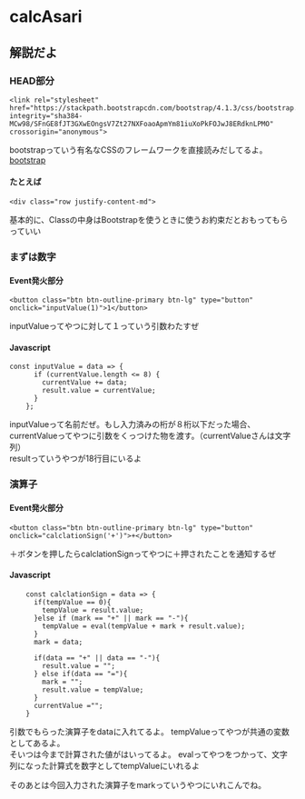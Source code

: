 # calcAsari

## 解説だよ
### HEAD部分
```
<link rel="stylesheet" href="https://stackpath.bootstrapcdn.com/bootstrap/4.1.3/css/bootstrap.min.css" integrity="sha384-MCw98/SFnGE8fJT3GXwEOngsV7Zt27NXFoaoApmYm81iuXoPkFOJwJ8ERdknLPMO" crossorigin="anonymous">
```
bootstrapっていう有名なCSSのフレームワークを直接読みだしてるよ。  
[bootstrap](https://getbootstrap.com/docs/4.4/getting-started/introduction/)

#### たとえば
```
<div class="row justify-content-md">
```
基本的に、Classの中身はBootstrapを使うときに使うお約束だとおもってもらっていい

### まずは数字
#### Event発火部分
```
<button class="btn btn-outline-primary btn-lg" type="button" onclick="inputValue(1)">1</button>
```
inputValueってやつに対して１っていう引数わたすぜ
#### Javascript
```
const inputValue = data => {
      if (currentValue.length <= 8) { 
        currentValue += data;
        result.value = currentValue;
      }
    };
```
inputValueって名前だぜ。もし入力済みの桁が８桁以下だった場合、  
currentValueってやつに引数をくっつけた物を渡す。（currentValueさんは文字列）  
resultっていうやつが18行目にいるよ

### 演算子
#### Event発火部分
```
<button class="btn btn-outline-primary btn-lg" type="button" onclick="calclationSign('+')">+</button>
```
＋ボタンを押したらcalclationSignってやつに＋押されたことを通知するぜ
#### Javascript
```
    const calclationSign = data => {
      if(tempValue == 0){
        tempValue = result.value;
      }else if (mark == "+" || mark == "-"){
        tempValue = eval(tempValue + mark + result.value);
      }
      mark = data;

      if(data == "+" || data == "-"){
        result.value = "";
      } else if(data == "="){
        mark = "";
        result.value = tempValue;
      }
      currentValue ="";
    }
```
引数でもらった演算子をdataに入れてるよ。
tempValueってやつが共通の変数としてあるよ。  
そいつは今まで計算された値がはいってるよ。
evalってやつをつかって、文字列になった計算式を数字としてtempValueにいれるよ

そのあとは今回入力された演算子をmarkっていうやつにいれこんでね。


